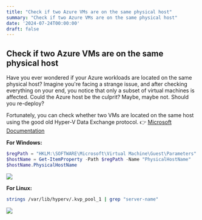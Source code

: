 ```yaml
---
title: "Check if two Azure VMs are on the same physical host"
summary: "Check if two Azure VMs are on the same physical host"
date: '2024-07-24T00:00:00'
draft: false
---
```


## Check if two Azure VMs are on the same physical host

Have you ever wondered if your Azure workloads are located on the same physical host? Imagine you're facing a strange issue, and after checking everything on your end, you notice that only a subset of virtual machines is affected. Could the Azure host be the culprit? Maybe, maybe not. Should you re-deploy?

Fortunately, you can check whether two VMs are located on the same host using the good old Hyper-V Data Exchange protocol.
👉 [Microsoft Documentation](https://learn.microsoft.com/en-us/previous-versions/windows/it-pro/windows-server-2012-r2-and-2012/dn798287%28v=ws.11%29)

**For Windows:**

```powershell
$regPath = "HKLM:\SOFTWARE\Microsoft\Virtual Machine\Guest\Parameters"
$hostName = Get-ItemProperty -Path $regPath -Name "PhysicalHostName"
$hostName.PhysicalHostName
```

![](https://cdn.porotnikov.com/media/2025/7/24/1.png)

**For Linux:**

```bash
strings /var/lib/hyperv/.kvp_pool_1 | grep "server-name"
```

![](https://cdn.porotnikov.com/media/2025/7/24/2.png)

